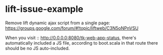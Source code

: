 lift-issue-example
==================

Remove lift dynamic ajax script from a single page: https://groups.google.com/forum/#!topic/liftweb/C3N5oNPnVSU


When you visit :: http://0.0.0.0:8080/tk-web-app-status, there's automatically included a JS file, according to boot.scala in that route there should be no JS auto-included.
